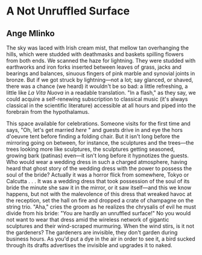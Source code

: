 # A Not Unruffled Surface
## Ange Mlinko
The sky was laced with Irish cream mist, that mellow tan overhanging the
hills, which were studded with deathmasks and baskets spilling flowers from
both ends.
We scanned the haze for lightning.
They were studded with earthworks and iron forks inserted between leaves of
grass, jacks and bearings and balances, sinuous fingers of pink marble and
synovial joints in bronze.
But if we got struck by lightning—not a lot; say glanced, or shaved, there was
a chance (we heard) it wouldn't be so bad: a little refreshing, a little like
_La Vita Nuova_ in a readable translation.
"In a flash," as they say, we could acquire a self-renewing subscription to
classical music (it's always classical in the scientific literature)
accessible at all hours and piped into the forebrain from the hypothalamus.

This space available for celebrations.
Someone visits for the first time and says, "Oh, let's get married _here_ "
and guests drive in and eye the hors d'oeuvre tent before finding a folding
chair.
But it isn't long before the mirroring going on between, for instance, the
sculptures and
the trees—the trees looking more like sculptures, the sculptures getting
seasoned, growing bark (patinas) even—it isn't long before it hypnotizes the
guests.
Who would wear a wedding dress in such a charged atmosphere, having heard that
ghost story of the wedding dress with the power to possess the soul of the
bride?
Actually it was a horror flick from somewhere, Tokyo or Calcutta . . .
It was a wedding dress that took possession of the soul of its bride the
minute she saw it in the mirror, or it saw itself—and this we know happens,
but not with the malevolence of this dress that wreaked havoc at the
reception, set the hall on fire and dropped a crate of champagne on the string
trio.
"Aha," cries the groom as he realizes the chrysalis of evil he must divide
from his bride: "You are hardly an unruffled surface!"
No you would not want to wear that dress amid the wireless network of gigantic
sculptures and their wind-scraped murmuring.
When the wind stirs, is it not the gardeners?
The gardeners are invisible, they don't garden during business hours.
As you'd put a dye in the air in order to see it, a bird sucked through its
drafts advertises the invisible and upgrades it to naked.